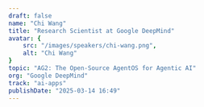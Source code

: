 ```yaml
---
draft: false
name: "Chi Wang"
title: "Research Scientist at Google DeepMind"
avatar: {
    src: "/images/speakers/chi-wang.png",
    alt: "Chi Wang"
}
topic: "AG2: The Open-Source AgentOS for Agentic AI"
org: "Google DeepMind"
track: "ai-apps"
publishDate: "2025-03-14 16:49"
---
```

